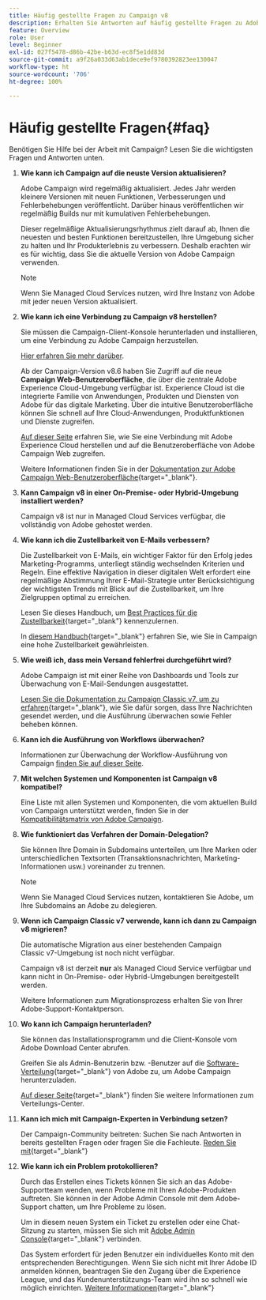 ```yaml
---
title: Häufig gestellte Fragen zu Campaign v8
description: Erhalten Sie Antworten auf häufig gestellte Fragen zu Adobe Campaign.
feature: Overview
role: User
level: Beginner
exl-id: 027f5478-d86b-42be-b63d-ec8f5e1dd83d
source-git-commit: a9f26a033d63ab1dece9ef9780392823ee130047
workflow-type: ht
source-wordcount: '706'
ht-degree: 100%

---
```


# Häufig gestellte Fragen{#faq}

Benötigen Sie Hilfe bei der Arbeit mit Campaign? Lesen Sie die wichtigsten Fragen und Antworten unten.

1. **Wie kann ich Campaign auf die neuste Version aktualisieren?**

   Adobe Campaign wird regelmäßig aktualisiert. Jedes Jahr werden kleinere Versionen mit neuen Funktionen, Verbesserungen und Fehlerbehebungen veröffentlicht. Darüber hinaus veröffentlichen wir regelmäßig Builds nur mit kumulativen Fehlerbehebungen.

   Dieser regelmäßige Aktualisierungsrhythmus zielt darauf ab, Ihnen die neuesten und besten Funktionen bereitzustellen, Ihre Umgebung sicher zu halten und Ihr Produkterlebnis zu verbessern. Deshalb erachten wir es für wichtig, dass Sie die aktuelle Version von Adobe Campaign verwenden.

   >[!NOTE]
   >
   >Wenn Sie Managed Cloud Services nutzen, wird Ihre Instanz von Adobe mit jeder neuen Version aktualisiert.

1. **Wie kann ich eine Verbindung zu Campaign v8 herstellen?**

   Sie müssen die Campaign-Client-Konsole herunterladen und installieren, um eine Verbindung zu Adobe Campaign herzustellen.

   [Hier erfahren Sie mehr darüber](connect.md).

   Ab der Campaign-Version v8.6 haben Sie Zugriff auf die neue **Campaign Web-Benutzeroberfläche**, die über die zentrale Adobe Experience Cloud-Umgebung verfügbar ist. Experience Cloud ist die integrierte Familie von Anwendungen, Produkten und Diensten von Adobe für das digitale Marketing. Über die intuitive Benutzeroberfläche können Sie schnell auf Ihre Cloud-Anwendungen, Produktfunktionen und Dienste zugreifen.

   [Auf dieser Seite](campaign-ui.md#ac-web-ui) erfahren Sie, wie Sie eine Verbindung mit Adobe Experience Cloud herstellen und auf die Benutzeroberfläche von Adobe Campaign Web zugreifen.

   Weitere Informationen finden Sie in der [Dokumentation zur Adobe Campaign Web-Benutzeroberfläche](https://experienceleague.adobe.com/de/docs/campaign-web/v8/campaign-web-home){target="_blank"}.

1. **Kann Campaign v8 in einer On-Premise- oder Hybrid-Umgebung installiert werden?**

   Campaign v8 ist nur in Managed Cloud Services verfügbar, die vollständig von Adobe gehostet werden.

1. **Wie kann ich die Zustellbarkeit von E-Mails verbessern?**

   Die Zustellbarkeit von E-Mails, ein wichtiger Faktor für den Erfolg jedes Marketing-Programms, unterliegt ständig wechselnden Kriterien und Regeln. Eine effektive Navigation in dieser digitalen Welt erfordert eine regelmäßige Abstimmung Ihrer E-Mail-Strategie unter Berücksichtigung der wichtigsten Trends mit Blick auf die Zustellbarkeit, um Ihre Zielgruppen optimal zu erreichen.

   Lesen Sie dieses Handbuch, um [Best Practices für die Zustellbarkeit](https://experienceleague.adobe.com/docs/deliverability-learn/deliverability-best-practice-guide/introduction.html?lang=de){target="_blank"} kennenzulernen.

   In [diesem Handbuch](https://experienceleague.adobe.com/docs/deliverability-learn/deliverability-best-practice-guide/additional-resources/general-resources.html?lang=de){target="_blank"} erfahren Sie, wie Sie in Campaign eine hohe Zustellbarkeit gewährleisten.

1. **Wie weiß ich, dass mein Versand fehlerfrei durchgeführt wird?**

   Adobe Campaign ist mit einer Reihe von Dashboards und Tools zur Überwachung von E-Mail-Sendungen ausgestattet.

   [Lesen Sie die Dokumentation zu Campaign Classic v7, um zu erfahren](https://experienceleague.adobe.com/docs/campaign-classic/using/sending-messages/monitoring-deliveries/about-delivery-monitoring.html?lang=de){target="_blank"}, wie Sie dafür sorgen, dass Ihre Nachrichten gesendet werden, und die Ausführung überwachen sowie Fehler beheben können.

1. **Kann ich die Ausführung von Workflows überwachen?**

   Informationen zur Überwachung der Workflow-Ausführung von Campaign [finden Sie auf dieser Seite](https://experienceleague.adobe.com/docs/campaign/automation/workflows/executing-a-workflow/start-a-workflow.html?lang=de).

1. **Mit welchen Systemen und Komponenten ist Campaign v8 kompatibel?**

   Eine Liste mit allen Systemen und Komponenten, die vom aktuellen Build von Campaign unterstützt werden, finden Sie in der [Kompatibilitätsmatrix von Adobe Campaign](compatibility-matrix.md).

1. **Wie funktioniert das Verfahren der Domain-Delegation?**

   Sie können Ihre Domain in Subdomains unterteilen, um Ihre Marken oder unterschiedlichen Textsorten (Transaktionsnachrichten, Marketing-Informationen usw.) voreinander zu trennen.

   >[!NOTE]
   >
   >Wenn Sie Managed Cloud Services nutzen, kontaktieren Sie Adobe, um Ihre Subdomains an Adobe zu delegieren.

1. **Wenn ich Campaign Classic v7 verwende, kann ich dann zu Campaign v8 migrieren?**

   Die automatische Migration aus einer bestehenden Campaign Classic v7-Umgebung ist noch nicht verfügbar.

   Campaign v8 ist derzeit **nur** als Managed Cloud Service verfügbar und kann nicht in On-Premise- oder Hybrid-Umgebungen bereitgestellt werden.

   Weitere Informationen zum Migrationsprozess erhalten Sie von Ihrer Adobe-Support-Kontaktperson.

1. **Wo kann ich Campaign herunterladen?**

   Sie können das Installationsprogramm und die Client-Konsole vom Adobe Download Center abrufen.

   Greifen Sie als Admin-Benutzerin bzw. -Benutzer auf die [Software-Verteilung](https://experience.adobe.com/#/downloads/content/software-distribution/de/campaign.html){target="_blank"} von Adobe zu, um Adobe Campaign herunterzuladen.

   [Auf dieser Seite](https://experienceleague.adobe.com/docs/experience-cloud/software-distribution/home.html?lang=de){target="_blank"} finden Sie weitere Informationen zum Verteilungs-Center.

1. **Kann ich mich mit Campaign-Experten in Verbindung setzen?**

   Der Campaign-Community beitreten: Suchen Sie nach Antworten in bereits gestellten Fragen oder fragen Sie die Fachleute. [Reden Sie mit](https://experienceleaguecommunities.adobe.com/t5/adobe-campaign-classic/ct-p/adobe-campaign-classic-community){target="_blank"}


1. **Wie kann ich ein Problem protokollieren?**

   Durch das Erstellen eines Tickets können Sie sich an das Adobe-Supportteam wenden, wenn Probleme mit Ihren Adobe-Produkten auftreten. Sie können in der Adobe Admin Console mit dem Adobe-Support chatten, um Ihre Probleme zu lösen.

   Um in diesem neuen System ein Ticket zu erstellen oder eine Chat-Sitzung zu starten, müssen Sie sich mit [Adobe Admin Console](https://adminConsole.adobe.com/overview){target="_blank"} verbinden.

   Das System erfordert für jeden Benutzer ein individuelles Konto mit den entsprechenden Berechtigungen. Wenn Sie sich nicht mit Ihrer Adobe ID anmelden können, beantragen Sie den Zugang über die Experience League, und das Kundenunterstützungs-Team wird ihn so schnell wie möglich einrichten. [Weitere Informationen](https://helpx.adobe.com/de/enterprise/admin-guide.html/enterprise/using/support-for-experience-cloud.ug.html){target="_blank"}
